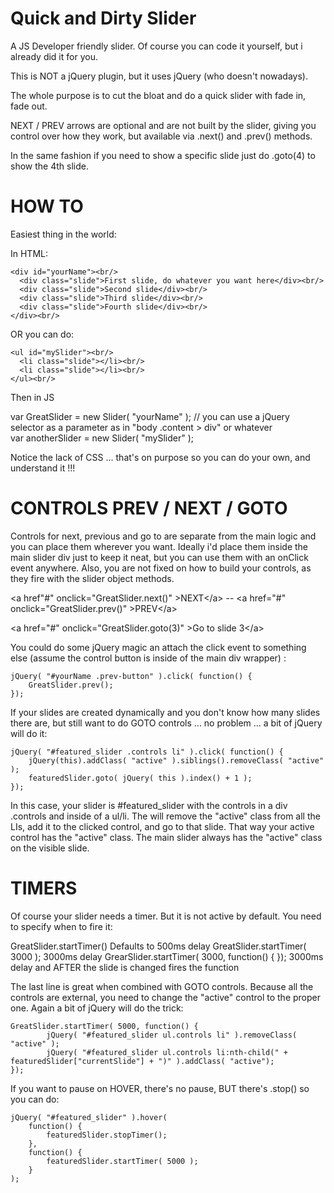Quick and Dirty Slider
======================
A JS Developer friendly slider. Of course you can code it yourself, but i already did it for you.

This is NOT a jQuery plugin, but it uses jQuery (who doesn't nowadays).

The whole purpose is to cut the bloat and do a quick slider with fade in, fade out.

NEXT / PREV arrows are optional and are not built by the slider, giving you control over how they work, but available via .next() and .prev() methods.

In the same fashion if you need to show a specific slide just do .goto(4) to show the 4th slide.

HOW TO
======

Easiest thing in the world:

In HTML:
```
<div id="yourName"><br/>
  <div class="slide">First slide, do whatever you want here</div><br/>
  <div class="slide">Second slide</div><br/>
  <div class="slide">Third slide</div><br/>
  <div class="slide">Fourth slide</div><br/>
</div><br/>
```
OR you can do:
```
<ul id="mySlider"><br/>
  <li class="slide"></li><br/>
  <li class="slide"></li><br/>
</ul><br/>
```

Then in JS

var GreatSlider = new Slider( &quot;yourName&quot; );  // you can use a jQuery selector as a parameter as in &quot;body .content &gt; div&quot; or whatever<br/>
var anotherSlider = new Slider( &quot;mySlider&quot; );<br/>

Notice the lack of CSS ... that&#39;s on purpose so you can do your own, and understand it !!!

CONTROLS PREV / NEXT / GOTO
===========================
Controls for next, previous and go to are separate from the main logic and you can place them wherever you want. Ideally i'd place them inside the main slider div just to keep it neat, but you can use them with an onClick event anywhere. Also, you are not fixed on how to build your controls, as they fire with the slider object methods.

&lt;a href&quot;#&quot; onclick=&quot;GreatSlider.next()&quot; &gt;NEXT&lt;/a&gt; -- &lt;a href=&quot;#&quot; onclick=&quot;GreatSlider.prev()&quot; &gt;PREV&lt;/a&gt;

&lt;a href=&quot;#&quot; onclick=&quot;GreatSlider.goto(3)&quot; &gt;Go to slide 3&lt;/a&gt;

You could do some jQuery magic an attach the click event to something else (assume the control button is inside of the main div wrapper) :

	jQuery( "#yourName .prev-button" ).click( function() {
		GreatSlider.prev();
	});

If your slides are created dynamically and you don't know how many slides there are, but still want to do GOTO controls ... no problem ... a bit of jQuery will do it:

	jQuery( "#featured_slider .controls li" ).click( function() { 
		jQuery(this).addClass( "active" ).siblings().removeClass( "active" );
		featuredSlider.goto( jQuery( this ).index() + 1 );
	});
	
In this case, your slider is #featured_slider with the controls in a div .controls and inside of a ul/li. The will remove the &quot;active&quot; class from all the LIs, add it to the clicked control, and go to that slide. That way your active control has the &quot;active&quot; class. The main slider always has the &quot;active&quot; class on the visible slide.

TIMERS
======
Of course your slider needs a timer. But it is not active by default. You need to specify when to fire it:

GreatSlider.startTimer()   Defaults to 500ms delay
GreatSlider.startTimer( 3000 );    3000ms delay
GrearSlider.startTimer( 3000, function() { });    3000ms delay and AFTER the slide is changed fires the function

The last line is great when combined with GOTO controls. Because all the controls are external, you need to change the &quot;active&quot; control to the proper one. Again a bit of jQuery will do the trick:

	GreatSlider.startTimer( 5000, function() {
			jQuery( "#featured_slider ul.controls li" ).removeClass( "active" );
			jQuery( "#featured_slider ul.controls li:nth-child(" + featuredSlider["currentSlide"] + ")" ).addClass( "active");
	});
	
If you want to pause on HOVER, there's no pause, BUT there's .stop() so you can do:

	jQuery( "#featured_slider" ).hover( 
		function() { 
			featuredSlider.stopTimer();
		}, 
		function() {
			featuredSlider.startTimer( 5000 );
		}
	);
